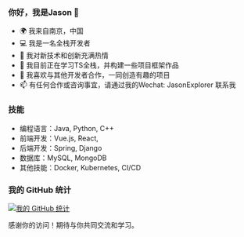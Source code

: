 ### 你好，我是Jason 👋

- 🌍 我来自南京，中国
- 💻 我是一名全栈开发者
- 🚀 我对新技术和创新充满热情
- 🌱 我目前正在学习TS全栈，并构建一些项目框架作品
- 👯 我喜欢与其他开发者合作，一同创造有趣的项目
- 📫 有任何合作或咨询事宜，请通过我的Wechat: JasonExplorer 联系我

### 技能

- 编程语言：Java, Python, C++
- 前端开发：Vue.js, React,
- 后端开发：Spring, Django
- 数据库：MySQL, MongoDB
- 其他技能：Docker, Kubernetes, CI/CD


### 我的 GitHub 统计

[![我的 GitHub 统计](https://github-readme-stats.vercel.app/api?username=JasonExplorer&show_icons=true&theme=radical)](https://github.com/JasonExplorer)

感谢你的访问！期待与你共同交流和学习。

